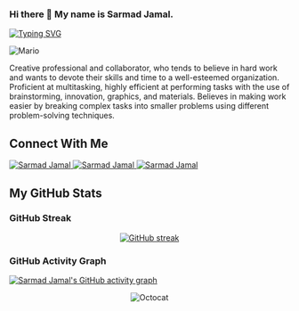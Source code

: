 ### Hi there 👋 My name is Sarmad Jamal.
[![Typing SVG](https://readme-typing-svg.demolab.com?font=Fira+Code&duration=5000&pause=1000&color=0000FF&width=435&lines=Docker+ps+-a+|grep+Sarmad+Jamal())](https://github.com/sarmad006)

![Mario](https://camo.githubusercontent.com/4fa9a5bdefafee7e59ad2086429306dfc0c902d0db4d2d1fdfb534b1767d9f62/68747470733a2f2f646576656c6f706572732e67697068792e636f6d2f6272616e63682f6d61737465722f7374617469632f6170692d35313264333663303936363236383237313731303861333862626235633537642e676966)

Creative professional and collaborator, who tends to believe in hard work and wants to devote their skills and time to a well-esteemed organization. Proficient at multitasking, highly efficient at performing tasks with the use of brainstorming, innovation, graphics, and materials. Believes in making work easier by breaking complex tasks into smaller problems using different problem-solving techniques.



## Connect With Me

<p align="left"> 
  <a href="https://www.linkedin.com/in/sarmad-jamal/" target="blank">
    <img src="https://img.shields.io/badge/LinkedIn-0077B5?style=for-the-badge&logo=linkedin&logoColor=white" alt="Sarmad Jamal" />
  </a> 
  <a href="mailto:sarmadjamal200@gmail.com" target="blank">
    <img src="https://img.shields.io/badge/Gmail-D14836?style=for-the-badge&logo=gmail&logoColor=white" alt="Sarmad Jamal" />
  </a>
  <a href="https://twitter.com/0xSarmad" target="blank">
    <img src="https://img.shields.io/badge/Twitter-1DA1F2?style=for-the-badge&logo=twitter&logoColor=white" alt="Sarmad Jamal" />
  </a>
</p>

## My GitHub Stats

### GitHub Streak

<div align="center">

[![GitHub streak](https://github-readme-streak-stats.herokuapp.com?user=sarmad006&hide_border=true&date_format=M%20j%5B%2C%20Y%5D&background=DD272700&stroke=9046FF&ring=9046FF&fire=9046FF&currStreakNum=9046FF&sideNums=9046FF&currStreakLabel=9046FF&sideLabels=9046FF&dates=9046FF)](https://github.com/sarmad006)

</div>

### GitHub Activity Graph

[![Sarmad Jamal's GitHub activity graph](https://github-readme-activity-graph.vercel.app/graph?username=sarmad006)](https://github.com/sarmad006)

<div align="center">

![Octocat](https://user-images.githubusercontent.com/10498744/210113490-e2fad07f-4488-4da8-a656-b9abbdd8cb26.gif)

</div>


  

